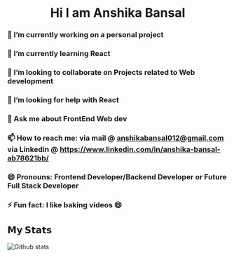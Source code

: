 <h1 align= "center"> Hi I am Anshika Bansal </h1>

<!-- ## Hi there 👋 -->

### 🔭 I’m currently working on a personal project 
### 🌱 I’m currently learning React 
### 👯 I’m looking to collaborate on Projects related to Web development
### 🤔 I’m looking for help with React
### 💬 Ask me about FrontEnd Web dev
### 📫 How to reach me: via mail @ anshikabansal012@gmail.com via Linkedin @ https://www.linkedin.com/in/anshika-bansal-ab78621bb/
### 😄 Pronouns: Frontend Developer/Backend Developer or Future Full Stack Developer
### ⚡ Fun fact: I like baking videos 😄


## 𝗠𝘆 𝗦𝘁𝗮𝘁𝘀

![Github stats](https://github-readme-stats.vercel.app/api?username=grimm989&show_icons=true&hide_border=false&theme=tokyonight)
